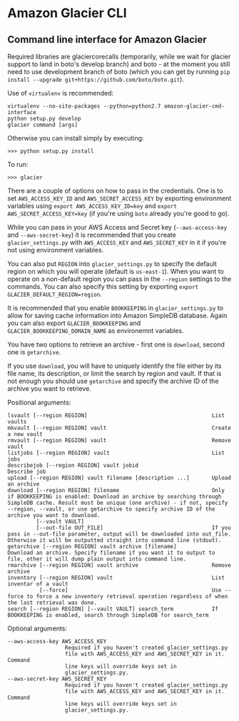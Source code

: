 Amazon Glacier CLI
==================

Command line interface for Amazon Glacier
-----------------------------------------

Required libraries are glaciercorecalls (temporarily, while we wait for glacier 
support to land in boto's develop branch) and boto - at the moment you still 
need to use development branch of boto (which you can get by
 running `pip install --upgrade git+https://github.com/boto/boto.git`).

Use of `virtualenv` is recommended:

    virtualenv --no-site-packages --python=python2.7 amazon-glacier-cmd-interface
    python setup.py develop
    glacier command [args]

Otherwise you can install simply by executing:

    >>> python setup.py install

To run:
    
    >>> glacier

There are a couple of options on how to pass in the credentials. One is to set 
`AWS_ACCESS_KEY_ID` and `AWS_SECRET_ACCESS_KEY` by exporting environment
 variables using `export AWS_ACCESS_KEY_ID=key` and 
 `export AWS_SECRET_ACCESS_KEY=key` (if you're using `boto` already you're 
 good to go).

While you can pass in your AWS Access and Secret key (`--aws-access-key` and
 `--aws-secret-key`) it is recommended that you create `glacier_settings.py`
 with `AWS_ACCESS_KEY` and `AWS_SECRET_KEY` in it if you're not using 
 environment variables.

You can also put `REGION` into `glacier_settings.py` to specify the default region 
on which you will operate (default is `us-east-1`). When you want to operate on 
a non-default region you can pass in the `--region` settings to the commands.
You can also specify this setting by exporting `export GLACIER_DEFAULT_REGION=region`.

It is recommended that you enable `BOOKKEEPING` in `glacier_settings.py` to allow
for saving cache information into Amazon SimpleDB database. Again you can also
export `GLACIER_BOOKKEEPING` and `GLACIER_BOOKKEEPING_DOMAIN_NAME` as environemnt
variables.

You have two options to retrieve an archive - first one is `download`, 
second one is `getarchive`.

If you use `download`, you will have to uniquely identify the file either by 
its file name, its description, or limit the search by region and vault. 
If that is not enough you should use `getarchive` and specify the archive ID of
the archive you want to retrieve.

Positional arguments:  

	lsvault	[--region REGION]										List vaults
	mkvault	[--region REGION] vault									Create a new vault
	rmvault	[--region REGION] vault									Remove vault
	listjobs [--region REGION] vault								List jobs
	describejob [--region REGION] vault jobid						Describe job
	upload [--region REGION] vault filename [description ...]		Upload an archive
	download [--region REGION] filename								Only if BOOKKEEPING is enabled: Download an archive by searching through SimpleDB cache. Result must be unique (one archive) - if not, specify --region, --vault, or use getarchive to specify archive ID of the archive you want to download. 
			 [--vault VAULT]										
			 [--out-file OUT_FILE]									If you pass in --out-file parameter, output will be downloaded into out_file. Otherwise it will be outputted straight into command line (stdout).
	getarchive [--region REGION] vault archive [filename]			Download an archive. Specify filename if you want it to output to file, other it will dump plain output into command line.
	rmarchive [--region REGION] vault archive						Remove archive
	inventory [--region REGION] vault								List inventar of a vault
			  [--force]												Use --force to force a new inventory retrieval operation regardless of when the last retrieval was done.
	search [--region REGION] [--vault VAULT] search_term			If BOOKKEEPING is enabled, search through SimpleDB for search_term
  
Optional arguments:  
  
	--aws-access-key AWS_ACCESS_KEY
                      Required if you haven't created glacier_settings.py
                      file with AWS_ACCESS_KEY and AWS_SECRET_KEY in it. Command
                      line keys will override keys set in
                      glacier_settings.py.
	--aws-secret-key AWS_SECRET_KEY
                      Required if you haven't created glacier_settings.py
                      file with AWS_ACCESS_KEY and AWS_SECRET_KEY in it. Command
                      line keys will override keys set in
                      glacier_settings.py.

